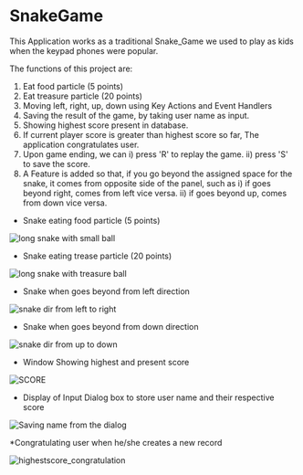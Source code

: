 # SnakeGame

  This Application works as a traditional Snake_Game we used to play as kids when the keypad phones were popular.
  
  The functions of this project are:
  1) Eat food particle (5 points)
  2) Eat treasure particle (20 points)
  3) Moving left, right, up, down using Key Actions and Event Handlers
  4) Saving the result of the game, by taking user name as input.
  5) Showing highest score present in database.
  6) If current player score is greater than highest score so far, The application congratulates user.
  7) Upon game ending, we can 
    i) press 'R' to replay the game.
    ii) press 'S' to save the score.
  8) A Feature is added so that, if you go beyond the assigned space for the snake, it comes from opposite side of the panel, such as 
      i) if goes beyond right, comes from left vice versa.
      ii) if goes beyond up, comes from down vice versa.
      
* Snake eating food particle (5 points)

![long snake with small ball](https://user-images.githubusercontent.com/115607064/222967688-b9bfb080-0011-401b-9658-bdd2c8578f17.png)


* Snake eating trease particle (20 points)

![long snake with treasure ball](https://user-images.githubusercontent.com/115607064/222967723-cb918f9f-c3f1-452e-a120-44fd0bebd26d.png)


* Snake when goes beyond from left direction

![snake dir from left to right](https://user-images.githubusercontent.com/115607064/222967176-4c5c811a-208a-40ed-815e-e727f6d02b5f.png)

* Snake when goes beyond from down direction

![snake dir from up to down](https://user-images.githubusercontent.com/115607064/222967193-9bc5d032-26b6-4bf6-ba3b-d0ffa139ae6a.png)

* Window Showing highest and present score 

![SCORE](https://user-images.githubusercontent.com/115607064/222967211-eeae7ab0-7614-4075-a424-60113deaf251.png)

* Display of Input Dialog box to store user name and their respective score

![Saving name from the dialog](https://user-images.githubusercontent.com/115607064/222967320-f2b2335a-888d-4c63-a6a4-b5ad09354330.png)

*Congratulating user when he/she creates a new record

![highestscore_congratulation](https://user-images.githubusercontent.com/115607064/222968070-2c3a8cbc-664f-4a34-a148-c00c007aa88a.png)
